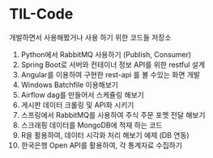# TIL-Code

개발하면서 사용해봤거나 사용 하기 위한 코드들 저장소

1. Python에서 RabbitMQ 사용하기 (Publish, Consumer)
2. Spring Boot로 서버와 컨테이너 정보 API를 위한 restful 설계
3. Angular를 이용하여 구현한 rest-api 를 볼 수있는 화면 개발
4. Windows Batchfile 이용해보기
5. Airflow dag를 만들어서 스케쥴링 해보기
6. 게시판 데이터 크롤링 및 API화 시키기
7. 스프링에서 RabbitMQ를 사용하여 주식 주문 포멧 전달 해보기
8. 스크래핑 데이터를 MongoDB에 적재 하는 코드
9. R을 활용하여, 데이터 시각화 처리 해보기 예제 (DB 연동)
10. 한국은행 Open API를 활용하여, 각 통계자료 수집하기
